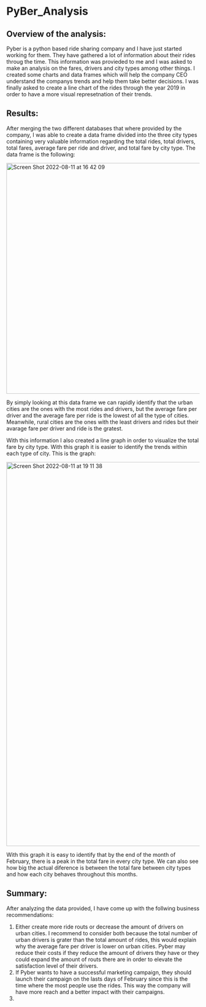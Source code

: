 # PyBer_Analysis

## Overview of the analysis:

Pyber is a python based ride sharing company and I have just started working for them. They have gathered a lot of information about their rides throug the time. This information was provieded to me and I was asked to make an analysis on the fares, drivers and city types among other things. I created some charts and data frames which will help the company CEO understand the companys trends and help them take better decisions. I was finally asked to create a line chart of the rides through the year 2019 in order to have a more visual represetnation of their trends.

## Results:

After merging the two different databases that where provided by the company, I was able to create a data frame divided into the three city types containing very valuable information regarding the total rides, total drivers, total fares, average fare per ride and driver, and total fare by city type. The data frame is the following:

<img width="602" alt="Screen Shot 2022-08-11 at 16 42 09" src="https://user-images.githubusercontent.com/108498940/184247435-5ffc920a-fb8a-49f4-af1c-bb4984791195.png">

By simply looking at this data frame we can rapidly identify that the urban cities are the ones with the most rides and drivers, but the average fare per driver and the average fare per ride is the lowest of all the type of cities. Meanwhile, rural cities are the ones with the least drivers and rides but their avarage fare per driver and ride is the gratest. 

With this information I also created a line graph in order to visualize the total fare by city type. With this graph it is easier to identify the trends within each type of city. This is the graph:

<img width="1002" alt="Screen Shot 2022-08-11 at 19 11 38" src="https://user-images.githubusercontent.com/108498940/184262568-888980a0-9bda-46c1-a5fa-00a72b1ea2fc.png">

With this graph it is easy to identify that by the end of the month of February, there is a peak in the total fare in every city type. We can also see how big the actual diference is between the total fare between city types and how each city behaves throughout this months. 

## Summary:

After analyzing the data provided, I have come up with the follwing business recommendations:

1. Either create more ride routs or decrease the amount of drivers on urban cities. I recommend to consider both because the total number of urban drivers is grater than the total amount of rides, this would explain why the average fare per driver is lower on urban cities. Pyber may reduce their costs if they reduce the amount of drivers they have or they could expand the amount of routs there are in order to elevate the satisfaction level of their drivers. 
2. If Pyber wants to have a successful marketing campaign, they should launch their campaign on the lasts days of February since this is the time where the most people use the rides. This way the company will have more reach and a better impact with their campaigns. 
3. 
